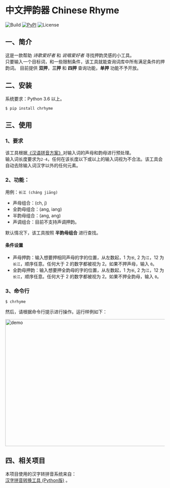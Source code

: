 # 中文押韵器 Chinese Rhyme
![Build](https://img.shields.io/badge/build-passing-green.svg)
[![PyPI](https://img.shields.io/badge/pypi-v0.1.5-blue.svg)](https://pypi.org/project/chrhyme/)
![License](https://img.shields.io/badge/license-MIT-yellow.svg)

## 一、简介
这是一款帮助 _诗歌爱好者_ 和 _说唱爱好者_ 寻找押韵灵感的小工具。  
只要输入一个目标词，和一些限制条件，该工具就能查询词库中所有满足条件的押韵词。
目前提供 __双押__，__三押__ 和 __四押__ 查询功能，__单押__ 功能不予开放。  

## 二、安装
系统要求：Python 3.6 以上。  

    $ pip install chrhyme

## 三、使用

### 1、要求
该工具根据[《汉语拼音方案》](http://www.moe.edu.cn/ewebeditor/uploadfile/2015/03/02/20150302165814246.pdf)对输入词的声母和韵母进行预处理。  
输入词长度要求为`2-4`，任何在该长度以下或以上的输入词视为不合法。该工具会自动去除输入词汉字以外的任何元素。  

### 2、功能：
用例：`长江 (cháng jiāng)`  
* 声母组合：(ch, j)  
* 全韵母组合：(ang, iang)
* 半韵母组合：(ang, ang)  
* 声调组合：目前不支持声调押韵。

默认情况下，该工具按照 __半韵母组合__ 进行查找。  
 
#### 条件设置  
* 声母押韵：输入想要押相同声母的字的位置，从左数起，1 为`长`, 2 为`江`，12 为`长江`，顺序任意。任何大于 2 的数字都被视为 2。如果不押声母，输入 `0`。  
* 全韵母押韵：输入想要押全韵母的字的位置，从左数起，1 为`长`, 2 为`江`，12 为`长江`，顺序任意。任何大于 2 的数字都被视为 2。如果不押全韵母，输入 `0`。  

### 3、命令行
    $ chrhyme  

然后，请根据命令行提示进行操作。运行样例如下：  

<img src="https://github.com/jiaeyan/chinese-rhyme/blob/master/chrhyme/data/demo.png" alt="demo" width="530" height="400"/>

## 四、相关项目

本项目使用的汉字转拼音系统来自：  
[汉字拼音转换工具 (Python版)](https://github.com/mozillazg/python-pinyin) 。
